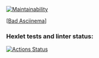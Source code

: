 [![Maintainability](https://api.codeclimate.com/v1/badges/1473382d3ee904b3c928/maintainability)](https://codeclimate.com/github/egoods/fullstack-javascript-project-44/maintainability)

[[Bad Asciinema](https://asciinema.org/a/l0xbhk3iR3tVbkFxolK4DIUxh)]

### Hexlet tests and linter status:
[![Actions Status](https://github.com/egoods/fullstack-javascript-project-44/workflows/hexlet-check/badge.svg)](https://github.com/egoods/fullstack-javascript-project-44/actions)